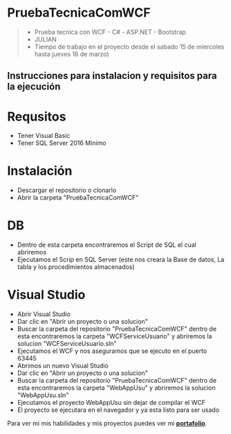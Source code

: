 # PruebaTecnicaComWCF
> - Prueba tecnica con WCF - C# - ASP.NET - Bootstrap
> - JULIAN
> - Tiempo de trabajo en el proyecto desde el sabado 15 de miercoles hasta jueves 16 de marzo)

## Instrucciones para instalacion y requisitos para la ejecución
# Requsitos
* Tener Visual Basic 
* Tener SQL Server 2016 Minimo
# Instalación
* Descargar el repositorio o clonarlo
* Abrir la carpeta "PruebaTecnicaComWCF"
# DB
* Dentro de esta carpeta encontraremos el Script de SQL el cual abriremos
* Ejecutamos el Scrip en SQL Server (este nos creara la Base de datos, La tabla y los procedimientos almacenados)
# Visual Studio
* Abrir Visual Studio
* Dar clic en "Abrir un proyecto o una solucion"
* Buscar la carpeta del repositorio "PruebaTecnicaComWCF" dentro de esta encontraremos la carpeta "WCFServiceUsuario" y abriremos la solucion "WCFServiceUsuario.sln"
* Ejecutamos el WCF y nos aseguramos que se ejecuto en el puerto 63445
* Abrimos un nuevo Visual Studio
* Dar clic en "Abrir un proyecto o una solucion"
* Buscar la carpeta del repositorio "PruebaTecnicaComWCF" dentro de esta encontraremos la carpeta "WebAppUsu" y abriremos la solucion "WebAppUsu.sln"
* Ejecutamos el proyecto WebAppUsu sin dejar de compilar el WCF
* El proyecto se ejecutara en el navegador y ya esta listo para ser usado

Para ver mi mis habilidades y mis proyectos puedes ver mi [**portafolio**](https://julianrodriguezportfolio.netlify.app/ "portafolio").
